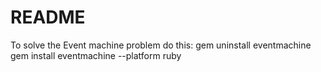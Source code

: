 # README

To solve the Event machine problem do this:
gem uninstall eventmachine
gem install eventmachine --platform ruby
